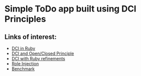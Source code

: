 Simple ToDo app built using DCI Principles
==========================================

Links of interest:
------------------
* [DCI in Ruby](http://mikepackdev.com/blog_posts/24-the-right-way-to-code-dci-in-ruby)
* [DCI and Open/Closed Principle](http://mikepackdev.com/blog_posts/37-dci-the-king-of-the-open-closed-principle)
* [DCI with Ruby refinements](http://mikepackdev.com/blog_posts/35-dci-with-ruby-refinements)
* [Role Injection](http://mikepackdev.com/blog_posts/26-dci-role-injection-in-ruby)
* [Benchmark](http://mikepackdev.com/blog_posts/22-benchmarking-dci-in-ruby)

